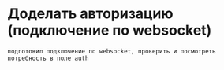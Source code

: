 # Доделать авторизацию (подключение по websocket)
	подготовил подключение по websocket, проверить и посмотреть потребность в поле auth